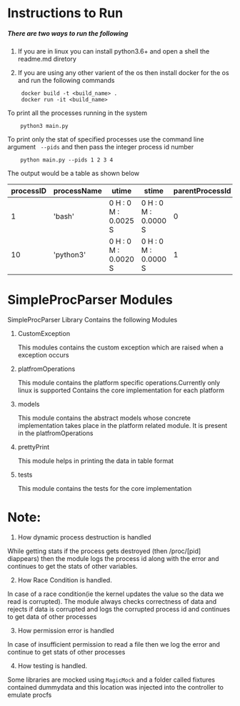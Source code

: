 
# Instructions to Run
##### There are two ways to run the following
1. If you are in linux you can install python3.6+ and open a shell the readme.md diretory

2. If you are using any other varient of the os then install docker for the os
and run the following commands
   
        docker build -t <build_name> .
        docker run -it <build_name>



To print all the processes running in the system

        python3 main.py 

To print only the stat of specified processes use the command line argument ``` --pids``` and then 
pass the integer process id number


        python main.py --pids 1 2 3 4


The output would be a table as shown below

processID | processName | utime                | stime                | parentProcessId | virtualMemory | processCreator
--------- | ----------- | -------------------- | -------------------- | --------------- | ------------- | --------------
1         | 'bash'      | 0 H : 0 M : 0.0025 S | 0 H : 0 M : 0.0000 S | 0               | 5.85 MB       | root          
10        | 'python3'   | 0 H : 0 M : 0.0020 S | 0 H : 0 M : 0.0000 S | 1               | 14.3 MB       | root  





# SimpleProcParser Modules

SimpleProcParser Library Contains the following Modules

1. CustomException

   This modules contains the custom exception which are raised when a exception occurs

2. platfromOperations

   This module contains the platform specific operations.Currently only linux is supported 
    Contains the core implementation for each platform
   
3. models
    
   This module contains the abstract models whose concrete implementation takes place in the platform related module.
    It is present in the platfromOperations

4. prettyPrint
 
   This module helps in printing the data in table format

5. tests

    This module contains the tests for the core implementation


# Note:
1. How dynamic process destruction is handled 

While getting stats if the process gets destroyed (then /proc/[pid] diappears) then the module logs the process 
id along with the error and continues to get the stats of other variables.

2. How Race Condition is handled.

In case of a race condition(ie the kernel updates the value so the data we read is corrupted). The module always checks 
   correctness of data and rejects if data is corrupted and logs the corrupted process id and continues to 
   get data of other processes

3. How permission error is handled 

In case of insufficient permission to read a file then we log the error 
and continue to get stats of other processes

4. How testing is handled.

Some libraries are mocked using ```MagicMock``` and a folder called fixtures contained 
   dummydata and this location was injected into the controller to emulate procfs 
  
   
      